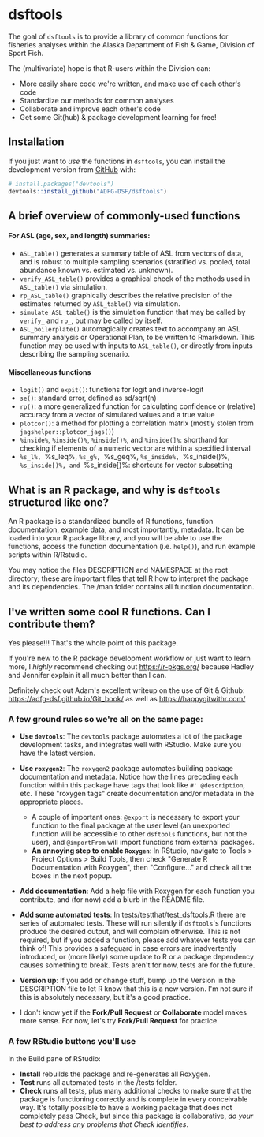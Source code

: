 
# dsftools

<!-- badges: start -->
<!-- badges: end -->

The goal of `dsftools` is to provide a library of common functions for fisheries 
analyses within the Alaska Department of Fish & Game, Division of Sport Fish.

The (multivariate) hope is that R-users within the Division can:

* More easily share code we're written, and make use of each other's code
* Standardize our methods for common analyses
* Collaborate and improve each other's code
* Get some Git(hub) & package development learning for free!

## Installation

If you just want to *use* the functions in `dsftools`, you can install the development version from [GitHub](https://github.com/) with:

``` r
# install.packages("devtools")
devtools::install_github("ADFG-DSF/dsftools")
```

## A brief overview of commonly-used functions

#### For ASL (age, sex, and length) summaries:

* `ASL_table()` generates a summary table of ASL from vectors of data, and is robust to multiple sampling scenarios (stratified vs. pooled, total abundance known vs. estimated vs. unknown).
* `verify_ASL_table()` provides a graphical check of the methods used in `ASL_table()` via simulation.
* `rp_ASL_table()` graphically describes the relative precision of the estimates returned by `ASL_table()` via simulation.
* `simulate_ASL_table()` is the simulation function that may be called by `verify_` and `rp_`, but may be called by itself.
* `ASL_boilerplate()` automagically creates text to accompany an ASL summary analysis or Operational Plan, to be written to Rmarkdown.  This function may be used with inputs to `ASL_table()`, or directly from inputs describing the sampling scenario.
  
#### Miscellaneous functions

* `logit()` and `expit()`: functions for logit and inverse-logit
* `se()`: standard error, defined as sd/sqrt(n)
* `rp()`: a more generalized function for calculating confidence or (relative) accuracy from a vector of simulated values and a true value
* `plotcor()`: a method for plotting a correlation matrix (mostly stolen from `jagshelper::plotcor_jags()`)
* `%inside%`, `%inside()%`, `%inside[)%`, and `%inside(]%`: shorthand for checking if elements of a numeric vector are within a specified interval
* `%s_l%, `%s_leq%, `%s_g%, `%s_geq%, `%s_inside%, `%s_inside()%, `%s_inside[)%, and `%s_inside[)%: shortcuts for vector subsetting

## What is an R package, and why is `dsftools` structured like one?

An R package is a standardized bundle of R functions, function documentation, 
example data, and most importantly, metadata.  It can be loaded into your R package
library, and you will be able to use the functions, access the function documentation
(i.e. `help()`), and run example scripts within R/Rstudio.

You may notice the files DESCRIPTION and NAMESPACE at the root directory; these
are important files that tell R how to interpret the package and its dependencies.
The /man folder contains all function documentation.

## I've written some cool R functions.  Can I contribute them?

Yes please!!!  That's the whole point of this package.

If you're new to the R package development workflow or just want to learn more, I *highly* recommend checking out https://r-pkgs.org/ because Hadley and Jennifer explain it all much better than I can.

Definitely check out Adam's excellent writeup on the use of Git & Github: https://adfg-dsf.github.io/Git_book/ as well as https://happygitwithr.com/

### A few ground rules so we're all on the same page:

* **Use `devtools`**: The `devtools` package automates a lot of the package development tasks, and integrates well with RStudio.  Make sure you have the latest version.

* **Use `roxygen2`**: The `roxygen2` package automates building package documentation and metadata.  Notice how the lines preceding each function within this package have tags that look like `#' @description`, etc.  These "roxygen tags" create documentation and/or metadata in the appropriate places.  
  - A couple of important ones: `@export` is necessary to export your function to the final package at the user level (an unexported function will be accessible to other `dsftools` functions, but not the user), and `@importFrom` will import functions from external packages.
  - **An annoying step to enable `Roxygen`**: In RStudio, navigate to Tools > Project Options > Build Tools, then check "Generate R Documentation with Roxygen", then "Configure..." and check all the boxes in the next popup.
  
* **Add documentation**: Add a help file with Roxygen for each function you contribute, and (for now) add a blurb in the README file.

* **Add some automated tests**: In tests/testthat/test_dsftools.R there are series of automated tests.  These will run silently if `dsftools`'s functions produce the desired output, and will complain otherwise.  This is not required, but if you added a function, please add whatever tests you can think of!  This provides a safeguard in case errors are inadvertently introduced, or (more likely) some update to R or a package dependency causes something to break.  Tests aren't for now, tests are for the future.

* **Version up**: If you add or change stuff, bump up the Version in the DESCRIPTION file to let R know that this is a new version.  I'm not sure if this is absolutely necessary, but it's a good practice.

* I don't know yet if the **Fork/Pull Request** or **Collaborate** model makes more sense.  For now, let's try **Fork/Pull Request** for practice.

### A few RStudio buttons you'll use

In the Build pane of RStudio:

* **Install** rebuilds the package and re-generates all Roxygen.
* **Test** runs all automated tests in the /tests folder.
* **Check** runs all tests, plus many additional checks to make sure that the package is functioning correctly and is complete in every conceivable way.  It's totally possible to have a working package that does not completely pass Check, but since this package is collaborative, *do your best to address any problems that Check identifies*.


